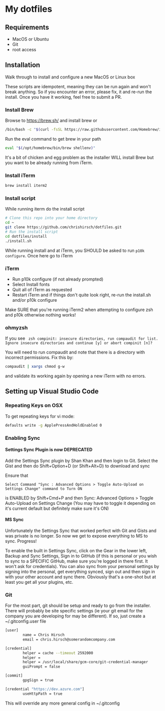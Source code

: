 # My dotfiles

## Requirements

* MacOS or Ubuntu
* Git
* root access

## Installation

Walk through to install and configure a new MacOS or Linux box

These scripts are idempotent, meaning they can be run again and won't break anything. So if you encounter an error, please fix, it and re-run the install. Once you have it working, feel free to submit a PR.

### Install Brew

Browse to https://brew.sh/ and install brew or 

```bash
/bin/bash -c "$(curl -fsSL https://raw.githubusercontent.com/Homebrew/install/HEAD/install.sh)"
```

Run the eval command to get brew in your path

```bash
eval "$(/opt/homebrew/bin/brew shellenv)"
```

It's a bit of chicken and egg problem as the installer WILL install Brew but you want to be already running from iTerm.

### Install iTerm

```bash
brew install iterm2
```

### Install script

While running iterm do the install script

```bash
# Clone this repo into your home directory
cd ~
git clone https://github.com/chrishirsch/dotfiles.git
# Run the install script
cd dotfiles/install
./install.sh
```

While running install and at iTerm, you SHOULD be asked to run `p10k configure`. Once here go to iTerm

### iTerm

* Run p10k configure (if not already prompted)
* Select Install fonts
* Quit all of iTerm as requested
* Restart iTerm and if things don't quite look right, re-run the install.sh and/or p10k configure

Make SURE that you're running iTerm2 when attempting to configure zsh and p10k otherwise nothing works!

### ohmyzsh

If you see
` zsh compinit: insecure directories, run compaudit for list.
Ignore insecure directories and continue [y] or abort compinit [n]?`

You will need to run compaudit and note that there is a directory with incorrect permissions. Fix this by:

```bash
compaudit | xargs chmod g-w
```

and validate its working again by opening a new iTerm with no errors.

## Setting up Visual Studio Code

### Repeating Keys on OSX

To get repeating keys for vi mode:
```bash
defaults write -g ApplePressAndHoldEnabled 0
```

### Enabling Sync

#### Settings Sync Plugin is now DEPRECATED

Add the Settings Sync plugin by Shan Khan and then login to Git. Select the Gist and then do Shift+Option+D (or Shift+Alt+D) to download and sync

Ensure that 
```
Select Command "Sync : Advanced Options > Toggle Auto-Upload on Settings Change" command to Turn ON 
```

is ENABLED by Shift+Cmd+P and then Sync: Advanced Options > Toggle Auto-Upload on Settings Change (You may have to toggle it depending on it's current default but definitely make sure it's ON)

#### MS Sync 

Unfortunately the Settings Sync that worked perfect with Git and Gists and was private is no longer. So now we get to expose everything to MS to sync. Progress!

To enable the built in Settings Sync, click on the Gear in the lower left, Backup and Sync Settings, Sign in to GitHub (if this is personal or you wish to sync to a SPECIFIC GitHub, make sure you're logged in there first. It won't ask for credentials). You can also sync from your personal settings by signing into the personal, get everything synced, sign out and then sign in with your other account and sync there. Obviously that's a one-shot but at least you get all your plugins, etc. 

### Git

For the most part, git should be setup and ready to go from the installer. There will probably be site specific settings (ie your git email for the company you are developing for may be different). If so, just create a ~/.gitconfig.user file

```bash
[user]
        name = Chris Hirsch
        email = chris.hirsch@somerandomcompany.com

[credential]
        helper = cache --timeout 2592000
        helper =
        helper = /usr/local/share/gcm-core/git-credential-manager
        guiPrompt = false

[commit]
        gpgSign = true

[credential "https://dev.azure.com"]
        useHttpPath = true
```

This will override any more general config in ~/.gitconfig 
